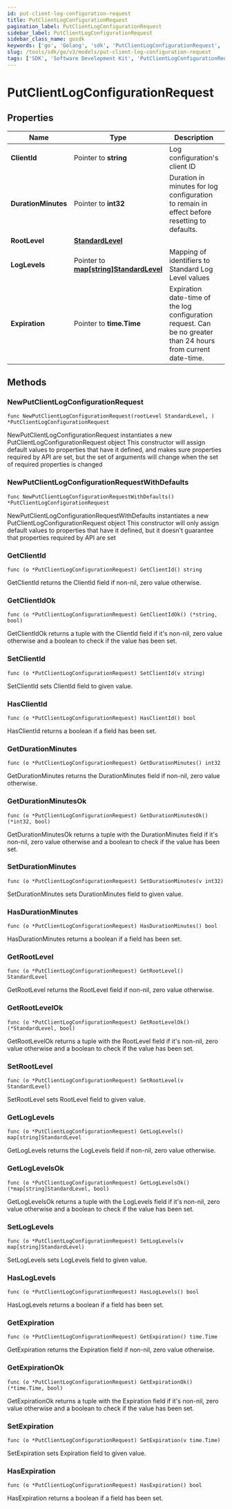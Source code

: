 ```yaml
---
id: put-client-log-configuration-request
title: PutClientLogConfigurationRequest
pagination_label: PutClientLogConfigurationRequest
sidebar_label: PutClientLogConfigurationRequest
sidebar_class_name: gosdk
keywords: ['go', 'Golang', 'sdk', 'PutClientLogConfigurationRequest', 'PutClientLogConfigurationRequest'] 
slug: /tools/sdk/go/v3/models/put-client-log-configuration-request
tags: ['SDK', 'Software Development Kit', 'PutClientLogConfigurationRequest', 'PutClientLogConfigurationRequest']
---
```


# PutClientLogConfigurationRequest

## Properties

Name | Type | Description | Notes
------------ | ------------- | ------------- | -------------
**ClientId** | Pointer to **string** | Log configuration&#39;s client ID | [optional] 
**DurationMinutes** | Pointer to **int32** | Duration in minutes for log configuration to remain in effect before resetting to defaults. | [optional] [default to 240]
**RootLevel** | [**StandardLevel**](standard-level) |  | 
**LogLevels** | Pointer to [**map[string]StandardLevel**](standard-level) | Mapping of identifiers to Standard Log Level values | [optional] 
**Expiration** | Pointer to **time.Time** | Expiration date-time of the log configuration request.  Can be no greater than 24 hours from current date-time. | [optional] 

## Methods

### NewPutClientLogConfigurationRequest

`func NewPutClientLogConfigurationRequest(rootLevel StandardLevel, ) *PutClientLogConfigurationRequest`

NewPutClientLogConfigurationRequest instantiates a new PutClientLogConfigurationRequest object
This constructor will assign default values to properties that have it defined,
and makes sure properties required by API are set, but the set of arguments
will change when the set of required properties is changed

### NewPutClientLogConfigurationRequestWithDefaults

`func NewPutClientLogConfigurationRequestWithDefaults() *PutClientLogConfigurationRequest`

NewPutClientLogConfigurationRequestWithDefaults instantiates a new PutClientLogConfigurationRequest object
This constructor will only assign default values to properties that have it defined,
but it doesn't guarantee that properties required by API are set

### GetClientId

`func (o *PutClientLogConfigurationRequest) GetClientId() string`

GetClientId returns the ClientId field if non-nil, zero value otherwise.

### GetClientIdOk

`func (o *PutClientLogConfigurationRequest) GetClientIdOk() (*string, bool)`

GetClientIdOk returns a tuple with the ClientId field if it's non-nil, zero value otherwise
and a boolean to check if the value has been set.

### SetClientId

`func (o *PutClientLogConfigurationRequest) SetClientId(v string)`

SetClientId sets ClientId field to given value.

### HasClientId

`func (o *PutClientLogConfigurationRequest) HasClientId() bool`

HasClientId returns a boolean if a field has been set.

### GetDurationMinutes

`func (o *PutClientLogConfigurationRequest) GetDurationMinutes() int32`

GetDurationMinutes returns the DurationMinutes field if non-nil, zero value otherwise.

### GetDurationMinutesOk

`func (o *PutClientLogConfigurationRequest) GetDurationMinutesOk() (*int32, bool)`

GetDurationMinutesOk returns a tuple with the DurationMinutes field if it's non-nil, zero value otherwise
and a boolean to check if the value has been set.

### SetDurationMinutes

`func (o *PutClientLogConfigurationRequest) SetDurationMinutes(v int32)`

SetDurationMinutes sets DurationMinutes field to given value.

### HasDurationMinutes

`func (o *PutClientLogConfigurationRequest) HasDurationMinutes() bool`

HasDurationMinutes returns a boolean if a field has been set.

### GetRootLevel

`func (o *PutClientLogConfigurationRequest) GetRootLevel() StandardLevel`

GetRootLevel returns the RootLevel field if non-nil, zero value otherwise.

### GetRootLevelOk

`func (o *PutClientLogConfigurationRequest) GetRootLevelOk() (*StandardLevel, bool)`

GetRootLevelOk returns a tuple with the RootLevel field if it's non-nil, zero value otherwise
and a boolean to check if the value has been set.

### SetRootLevel

`func (o *PutClientLogConfigurationRequest) SetRootLevel(v StandardLevel)`

SetRootLevel sets RootLevel field to given value.


### GetLogLevels

`func (o *PutClientLogConfigurationRequest) GetLogLevels() map[string]StandardLevel`

GetLogLevels returns the LogLevels field if non-nil, zero value otherwise.

### GetLogLevelsOk

`func (o *PutClientLogConfigurationRequest) GetLogLevelsOk() (*map[string]StandardLevel, bool)`

GetLogLevelsOk returns a tuple with the LogLevels field if it's non-nil, zero value otherwise
and a boolean to check if the value has been set.

### SetLogLevels

`func (o *PutClientLogConfigurationRequest) SetLogLevels(v map[string]StandardLevel)`

SetLogLevels sets LogLevels field to given value.

### HasLogLevels

`func (o *PutClientLogConfigurationRequest) HasLogLevels() bool`

HasLogLevels returns a boolean if a field has been set.

### GetExpiration

`func (o *PutClientLogConfigurationRequest) GetExpiration() time.Time`

GetExpiration returns the Expiration field if non-nil, zero value otherwise.

### GetExpirationOk

`func (o *PutClientLogConfigurationRequest) GetExpirationOk() (*time.Time, bool)`

GetExpirationOk returns a tuple with the Expiration field if it's non-nil, zero value otherwise
and a boolean to check if the value has been set.

### SetExpiration

`func (o *PutClientLogConfigurationRequest) SetExpiration(v time.Time)`

SetExpiration sets Expiration field to given value.

### HasExpiration

`func (o *PutClientLogConfigurationRequest) HasExpiration() bool`

HasExpiration returns a boolean if a field has been set.


